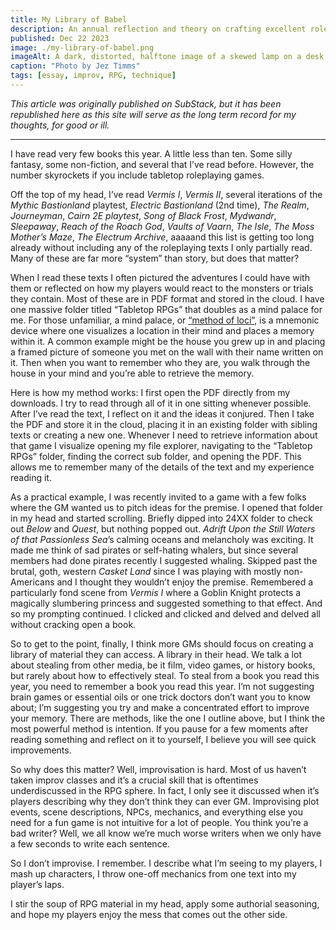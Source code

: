```yaml
---
title: My Library of Babel
description: An annual reflection and theory on crafting excellent roleplaying games.
published: Dec 22 2023
image: ./my-library-of-babel.png
imageAlt: A dark, distorted, halftone image of a skewed lamp on a desk lighting up a tall pile of old books.
caption: "Photo by Jez Timms"
tags: [essay, improv, RPG, technique]
---
```


_This article was originally published on SubStack, but it has been republished here as this site will serve as the long term record for my thoughts, for good or ill._

---

I have read very few books this year. A little less than ten. Some silly fantasy, some non-fiction, and several that I’ve read before. However, the number skyrockets if you include tabletop roleplaying games.

Off the top of my head, I’ve read _Vermis I_, _Vermis II_, several iterations of the _Mythic Bastionland_ playtest, _Electric Bastionland_ (2nd time), _The Realm_, _Journeyman_, _Cairn 2E playtest_, _Song of Black Frost_, _Mydwandr_, _Sleepaway_, _Reach of the Roach God_, _Vaults of Vaarn_, _The Isle_, _The Moss Mother’s Maze_, _The Electrum Archive_, aaaaand this list is getting too long already without including any of the roleplaying texts I only partially read. Many of these are far more “system” than story, but does that matter?

When I read these texts I often pictured the adventures I could have with them or reflected on how my players would react to the monsters or trials they contain. Most of these are in PDF format and stored in the cloud. I have one massive folder titled “Tabletop RPGs” that doubles as a mind palace for me. For those unfamiliar, a mind palace, or [“method of loci”](https://en.wikipedia.org/wiki/Method_of_loci), is a mnemonic device where one visualizes a location in their mind and places a memory within it. A common example might be the house you grew up in and placing a framed picture of someone you met on the wall with their name written on it. Then when you want to remember who they are, you walk through the house in your mind and you’re able to retrieve the memory.

Here is how my method works: I first open the PDF directly from my downloads. I try to read through all of it in one sitting whenever possible. After I’ve read the text, I reflect on it and the ideas it conjured. Then I take the PDF and store it in the cloud, placing it in an existing folder with sibling texts or creating a new one. Whenever I need to retrieve information about that game I visualize opening my file explorer, navigating to the “Tabletop RPGs” folder, finding the correct sub folder, and opening the PDF. This allows me to remember many of the details of the text and my experience reading it.

As a practical example, I was recently invited to a game with a few folks where the GM wanted us to pitch ideas for the premise. I opened that folder in my head and started scrolling. Briefly dipped into 24XX folder to check out _Below_ and _Quest_, but nothing popped out. _Adrift Upon the Still Waters of that Passionless Sea_’s calming oceans and melancholy was exciting. It made me think of sad pirates or self-hating whalers, but since several members had done pirates recently I suggested whaling. Skipped past the brutal, goth, western _Casket Land_ since I was playing with mostly non-Americans and I thought they wouldn’t enjoy the premise. Remembered a particularly fond scene from _Vermis I_ where a Goblin Knight protects a magically slumbering princess and suggested something to that effect. And so my prompting continued. I clicked and clicked and delved and delved all without cracking open a book.

So to get to the point, finally, I think more GMs should focus on creating a library of material they can access. A library in their head. We talk a lot about stealing from other media, be it film, video games, or history books, but rarely about how to effectively steal. To steal from a book you read this year, you need to remember a book you read this year. I’m not suggesting brain games or essential oils or one trick doctors don’t want you to know about; I’m suggesting you try and make a concentrated effort to improve your memory. There are methods, like the one I outline above, but I think the most powerful method is intention. If you pause for a few moments after reading something and reflect on it to yourself, I believe you will see quick improvements.

So why does this matter? Well, improvisation is hard. Most of us haven’t taken improv classes and it’s a crucial skill that is oftentimes underdiscussed in the RPG sphere. In fact, I only see it discussed when it’s players describing why they don’t think they can ever GM. Improvising plot events, scene descriptions, NPCs, mechanics, and everything else you need for a fun game is not intuitive for a lot of people. You think you’re a bad writer? Well, we all know we’re much worse writers when we only have a few seconds to write each sentence.

So I don’t improvise. I remember. I describe what I’m seeing to my players, I mash up characters, I throw one-off mechanics from one text into my player’s laps.

I stir the soup of RPG material in my head, apply some authorial seasoning, and hope my players enjoy the mess that comes out the other side.
